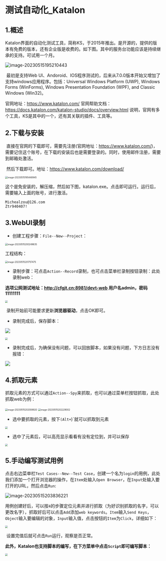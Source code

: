 # 测试自动化_Katalon

## 1.概述

​	Katalon界面的自动化测试工具，简称KS，于2015年推出。是开源的，提供的版本有免费的版本，还有企业版是收费的。如下图。其中的服务台功能应该是持续继承的支持。可试用一个月。

![image-20230515195210443](https://gitee.com/zou_tangrui/note-pic/raw/master/img/202305151952776.png)

​	最初是支持Web UI、Andoroid、IOS程序测试的，后来从7.0.0版本开始又增加了支持windows应用程序。包括：Universal Windows Platform (UWP), Windows Forms (WinForms), Windows Presentation Foundation (WPF), and Classic Windows (Win32)。

官网地址：https://www.katalon.com/
官网帮助文档：https://docs.katalon.com/katalon-studio/docs/overview.html
说明，官网有多个工具，KS是其中的一个，还有其关联的插件、工具等。



## 2.下载与安装

​	直接在官网的下载即可，需要先注册(官网地址：https://www.katalon.com/)，需要记住这个账号，在下载的安装后也是需要登录的。同时，使用邮件注册，需要到邮箱处激活。

​	然后下载即可。地址：https://www.katalon.com/download/

<img src="https://gitee.com/zou_tangrui/note-pic/raw/master/img/202305151954106.png" alt="image-20230515195448945" style="zoom:50%;" />

​	这个是免安装的，解压缩，然后如下图，katalon.exe。点击即可运行。运行后，需要输入上面的账号，进行激活。

```shell
Michealzou@126.com
Ztr940407!
```



## 3.WebUI录制

- 创建工程步骤：`File--New--Project`：

<img src="https://gitee.com/zou_tangrui/note-pic/raw/master/img/202305152002823.png" alt="image-20230515200249635" style="zoom:50%;" />

工程结构：

<img src="https://gitee.com/zou_tangrui/note-pic/raw/master/img/202305152017634.png" alt="image-20230515201757475" style="zoom:50%;" />

- 录制步骤：可点击`Action--Record`录制，也可点击菜单栏录制按钮录制：此处录制web：

**选项公网测试地址：http://cfgjt.cn:8981/devt-web    用户名admin，密码11111111**

<img src="https://gitee.com/zou_tangrui/note-pic/raw/master/img/202305152007421.png" style="zoom: 50%;" />

​	录制开始前可能要求更新**浏览器驱动**，点击OK即可。

- 录制完成后，保存脚本：

![](https://gitee.com/zou_tangrui/note-pic/raw/master/img/202305152011772.png)

<img src="https://gitee.com/zou_tangrui/note-pic/raw/master/img/202305152014010.png" style="zoom:50%;" />

- 录制完成后，为确保没有问题，可以回放脚本，如果没有问题，下方日志没有报错：

![](https://gitee.com/zou_tangrui/note-pic/raw/master/img/202305152016389.png)





## 4.抓取元素

​	抓取元素的方式可以通过`Action--Spy`来抓取，也可以通过菜单栏按钮抓取，此处抓取web为例：

<img src="https://gitee.com/zou_tangrui/note-pic/raw/master/img/202305152020037.png" alt="image-20230515202008920" style="zoom: 50%;" />

<img src="https://gitee.com/zou_tangrui/note-pic/raw/master/img/202305152022153.png" alt="image-20230515202229002" style="zoom: 50%;" />

- 选中要抓取的元素，按下`(Alt+`)`就可以抓取到元素

<img src="https://gitee.com/zou_tangrui/note-pic/raw/master/img/202305152025308.png" style="zoom:50%;" />

- 选中了元素后，可以高亮显示看看有没有定位到，并可以保存

<img src="https://gitee.com/zou_tangrui/note-pic/raw/master/img/202305152029063.png" style="zoom:50%;" />

## 5.手动编写测试用例

​	点击右边菜单栏`Test Cases--New--Test Case`，创建一个名为`login`的用例，此处我们添加一个打开浏览器的操作，在`Item`处输入`Open Browser`，在`Input`处输入要打开的URL，然后点击`Run`:

![image-20230515203836221](https://gitee.com/zou_tangrui/note-pic/raw/master/img/202305152038461.png)

​	用例创建好后，可以按`4`的步骤定位元素并进行抓取（为好识别抓取的名字，可以更改名字），抓取好后可以点击`Add`添加`web keywords`。`Item`输入`Send Keys`，`Object`输入要编辑的对象，`Input`输入值，点击按钮的`Item`为`Click`，详细如下：

<img src="https://gitee.com/zou_tangrui/note-pic/raw/master/img/202305152052114.png" style="zoom:50%;" />



​	设置完值后就可点击`Run`运行，观察是否正常。



**此外，Katalon也支持脚本的编写，在下方菜单中点击`Script`即可编写脚本：**

<img src="https://gitee.com/zou_tangrui/note-pic/raw/master/img/202305152056017.png" style="zoom:50%;" />